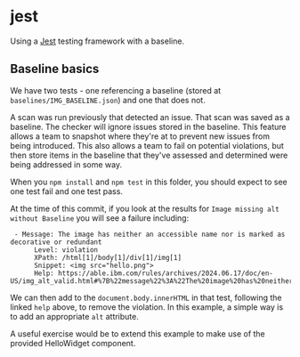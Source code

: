 # jest

Using a [Jest](https://www.npmjs.com/package/jest) testing framework with a baseline.

## Baseline basics

We have two tests - one referencing a baseline (stored at `baselines/IMG_BASELINE.json`) and one that does not.

A scan was run previously that detected an issue. That scan was saved as a baseline. The checker will ignore issues stored in the baseline. This feature allows a team to snapshot where they're at to prevent new issues from being introduced. This also allows a team to fail on potential violations, but then store items in the baseline that they've assessed and determined were being addressed in some way.

When you `npm install` and `npm test` in this folder, you should expect to see one test fail and one test pass.

At the time of this commit, if you look at the results for `Image missing alt without Baseline` you will see a failure including:

```
 - Message: The image has neither an accessible name nor is marked as decorative or redundant
      Level: violation
      XPath: /html[1]/body[1]/div[1]/img[1]
      Snippet: <img src="hello.png">
      Help: https://able.ibm.com/rules/archives/2024.06.17/doc/en-US/img_alt_valid.html#%7B%22message%22%3A%22The%20image%20has%20neither%20an%20accessible%20name%20nor%20is%20marked%20as%20decorative%20or%20redundant%22%2C%22snippet%22%3A%22%3Cimg%20src%3D%5C%22hello.png%5C%22%3E%22%2C%22value%22%3A%5B%22VIOLATION%22%2C%22FAIL%22%5D%2C%22reasonId%22%3A%22fail_no_alt%22%2C%22ruleId%22%3A%22img_alt_valid%22%2C%22msgArgs%22%3A%5B%5D%7D
```

We can then add to the `document.body.innerHTML` in that test, following the linked `help` above, to remove the violation. In this example, a simple way is to add an appropriate `alt` attribute.

A useful exercise would be to extend this example to make use of the provided HelloWidget component.
